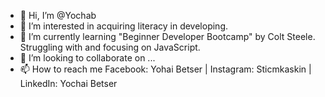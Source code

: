 - 👋 Hi, I’m @Yochab
- 👀 I’m interested in acquiring literacy in developing.
- 🌱 I’m currently learning "Beginner Developer Bootcamp" by Colt Steele. Struggling with and focusing on JavaScript.
- 💞️ I’m looking to collaborate on ...
- 📫 How to reach me Facebook: Yohai Betser | Instagram: Sticmkaskin | LinkedIn: Yochai Betser

